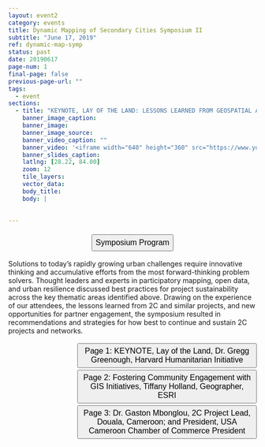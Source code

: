 ```yaml
---
layout: event2
category: events
title: Dynamic Mapping of Secondary Cities Symposium II
subtitle: "June 17, 2019"
ref: dynamic-map-symp
status: past
date: 20190617
page-num: 1
final-page: false
previous-page-url: ""
tags:
  - event
sections:
  - title: "KEYNOTE, LAY OF THE LAND: LESSONS LEARNED FROM GEOSPATIAL APPLICATIONS IN THE HUMANITARIAN ENTERPRISE"
    banner_image_caption: 
    banner_image: 
    banner_image_source: 
    banner_video_caption: ""
    banner_video: '<iframe width="640" height="360" src="https://www.youtube.com/embed/X8BxcZ9Cp7Q" frameborder="0" allowfullscreen></iframe>'
    banner_slides_caption: 
    latlng: [28.22, 84.00]
    zoom: 12
    tile_layers:
    vector_data:
    body_title: 
    body: |
          
 
---
```

<div style="text-align:center;">
    <a href="{{ site.baseurl }}/resources/events/Secondary_Cities_Symposium_2019.pdf"><button type="button" class="btn btn-default2" style="font-size:16px;padding:6px;margin-top:6px"><i class="fa"></i>Symposium Program</button></a>
</div>
<div style="text-align:center;"></div>
<br>
<div>
Solutions to today’s rapidly growing urban challenges require innovative thinking and accumulative efforts from the most forward-thinking problem solvers. Thought leaders and experts in participatory mapping, open data, and urban resilience discussed best practices for project sustainability across the key thematic areas identified above. Drawing on the experience of our attendees, the lessons learned from 2C and similar projects, and new opportunities for partner engagement, the symposium resulted in recommendations and strategies
for how best to continue and sustain 2C projects and networks.
</div>
<br>
<div style="text-align:center;margin-left: 140px;">
    <div style="display: inline-block; text-align: left">
        <a href="{{ site.baseurl }}/events/dynamic-map-symp2.html"><button type="button" class="btn btn-default3" style="font-size:16px;padding:5px;margin-bottom:4px"><i class="fa"></i>Page 1: KEYNOTE, Lay of the Land, Dr. Gregg Greenough, Harvard Humanitarian Initiative</button></a>
        <br>
        <a href="{{ site.baseurl }}/events/dynamic-map-symp2-page-2.html"><button type="button" class="btn btn-default3" style="font-size:16px;padding:5px;margin-bottom:4px"><i class="fa"></i>Page 2: Fostering Community Engagement with GIS Initiatives, Tiffany Holland, Geographer, ESRI</button></a>
        <br>
        <a href="{{ site.baseurl }}/events/dynamic-map-symp2-page-3.html"><button type="button" class="btn btn-default3" style="font-size:16px;padding:5px;margin-bottom:4px"><i class="fa"></i>Page 3:  Dr. Gaston Mbonglou, 2C Project Lead, Douala, Cameroon; and President, USA Cameroon Chamber of Commerce President</button></a>
    </div>
</div>
<br>
